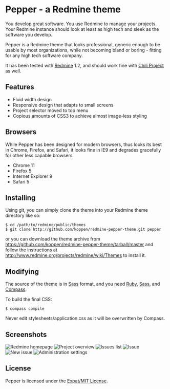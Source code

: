 Pepper - a Redmine theme
========================

You develop great software. You use Redmine to manage your projects. Your Redmine instance should look at least as high tech and sleek as the software you develop.

Pepper is a Redmine theme that looks professional, generic enough to be usable by most organizations, while not becoming bland or boring - fitting for any high tech software company.

It has been tested with [Redmine](http://redmine.org) 1.2, and should work fine with [Chili Project](http://chiliproject.org) as well.


Features
--------

* Fluid width design
* Responsive design that adapts to small screens
* Project selector moved to top menu
* Copious amounts of CSS3 to achieve almost image-less styling


Browsers
--------

While Pepper has been designed for modern browsers, thus looks its best in Chrome, Firefox, and Safari, it looks fine in IE9 and degrades gracefully for other less capable browsers.

* Chrome 11
* Firefox 5
* Internet Explorer 9
* Safari 5


Installing
----------

Using git, you can simply clone the theme into your Redmine theme directory like so:

    $ cd /path/to/redmine/public/themes
    $ git clone http://github.com/koppen/redmine-pepper-theme.git pepper

or you can download the theme archive from https://github.com/koppen/redmine-pepper-theme/tarball/master and follow the instructions at http://www.redmine.org/projects/redmine/wiki/Themes to install it.


Modifying
---------

The source of the theme is in [Sass](http://sass-lang.com) format, and you need [Ruby](http://ruby-lang.org), [Sass](http://sass-lang.com), and [Compass](http://compass-style.org).

To build the final CSS:

    $ compass compile

Never edit stylesheets/application.css as it will be overwritten by Compass.


Screenshots
-----------

![Redmine homepage](http://mentalized.net/files/journal/pepper/pepper-homepage.png)
![Project overview](http://mentalized.net/files/journal/pepper/pepper-project_overview.png)
![Issues list](http://mentalized.net/files/journal/pepper/pepper-issue_list.png)
![Issue](http://mentalized.net/files/journal/pepper/pepper-issue.png)
![New issue](http://mentalized.net/files/journal/pepper/pepper-new_issue.png)
![Administration settings](http://mentalized.net/files/journal/pepper/pepper-settings.png)


License
-------

Pepper is licensed under the [Expat/MIT License](http://www.opensource.org/licenses/mit-license.php).

